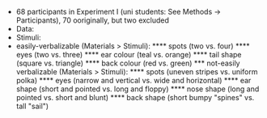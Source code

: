 * 68 participants in Experiment I (uni students: See Methods -> Participants), 70 ooriginally, but two excluded
* Data:
 * Stimuli:
  * easily-verbalizable (Materials > Stimuli):
**** spots (two vs. four)
**** eyes (two vs. three)
**** ear colour (teal vs. orange)
**** tail shape (square vs. triangle)
**** back colour (red vs. green)
*** not-easily verbalizable (Materials > Stimuli):
**** spots (uneven stripes vs. uniform polka)
**** eyes (narrow and vertical vs. wide and horizontal)
**** ear shape (short and pointed vs. long and floppy)
**** nose shape (long and pointed vs. short and blunt)
**** back shape (short bumpy "spines" vs. tall "sail")

